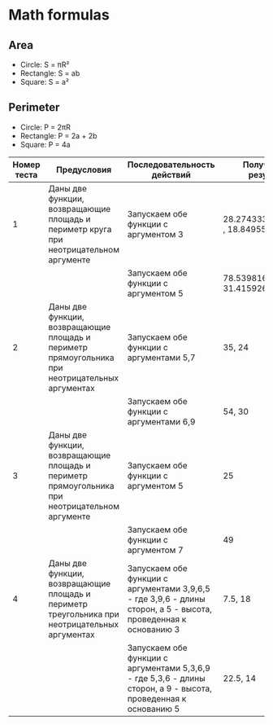# Math formulas
## Area
- Circle: S = πR²
- Rectangle: S = ab
- Square: S = a²

## Perimeter
- Circle: P = 2πR
- Rectangle: P = 2a + 2b
- Square: P = 4a

| Номер теста | Предусловия                                                                                     | Последовательность действий                                                                                     | Полученный результат                   | Ожидаемый результат                  | Вердикт            |
|-------------|-------------------------------------------------------------------------------------------------|-----------------------------------------------------------------------------------------------------------------|----------------------------------------|--------------------------------------|--------------------|
|      1      | Даны две функции, возвращающие площадь  и периметр круга при неотрицательном аргументе          | Запускаем обе функции с аргументом 3                                                                            | 28.274333882308138 , 18.84955592153876 | 28.274333882308138 18.84955592153876 | Результаты совпали |
|             |                                                                                                 | Запускаем обе функции с аргументом 5                                                                            | 78.53981633974483 31.41592653589793    | 78.53981633974483 31.41592653589793  | Результаты совпали |
|      2      | Даны две функции, возвращающие площадь и периметр прямоугольника при неотрицательных аргументах | Запускаем обе функции с аргументами 5,7                                                                         | 35, 24                                 | 35, 24                               | Результаты совпали |
|             |                                                                                                 | Запускаем обе функции с аргументами 6,9                                                                         | 54, 30                                 | 54, 30                               | Результаты совпали |
|      3      | Даны две функции, возвращающие площадь и периметр прямоугольника при неотрицательном аргументе  | Запускаем обе функции с аргументом 5                                                                            | 25                                     | 25                                   | Результаты совпали |
|             |                                                                                                 | Запускаем обе функции с аргументом 7                                                                            | 49                                     | 49                                   | Результаты совпали |
|      4      | Даны две функции, возвращающие площадь и периметр треугольника при неотрицательных аргументах   | Запускаем обе функции с аргументами 3,9,6,5 - где 3,9,6 - длины сторон, а 5 - высота, проведенная к основанию 3 | 7.5, 18                                | 7.5, 18                              | Результаты совпали |
|             |                                                                                                 | Запускаем обе функции с аргументами 5,3,6,9 - где 5,3,6 - длины сторон, а 9 - высота, проведенная к основанию 5 | 22.5, 14                               | 22.5, 14                             | Результаты совпали |
